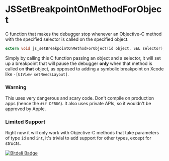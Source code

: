 JSSetBreakpointOnMethodForObject
================================

C function that makes the debugger stop whenever an Objective-C method with the specified selector is called on the specified object.

```c
extern void js_setBreakpointOnMethodForObject(id object, SEL selector);
```

Simply by calling this C function passing an object and a selector, it will set up a breakpoint that will pause the debugger **only** when that method is called on **that** object, as opposed to adding a symbolic breakpoint on Xcode like `-[UIView setNeedsLayout]`.

### Warning
This uses very dangerous and scary code. Don't compile on production apps (hence the `#if DEBUG`). It also uses private APIs, so it wouldn't be approved by Apple.

### Limited Support
Right now it will only work with Objective-C methods that take parameters of type `id` and `int`, it's trivial to add support for other types, except for structs.


[![Bitdeli Badge](https://d2weczhvl823v0.cloudfront.net/JaviSoto/jssetbreakpointonmethodforobject/trend.png)](https://bitdeli.com/free "Bitdeli Badge")

